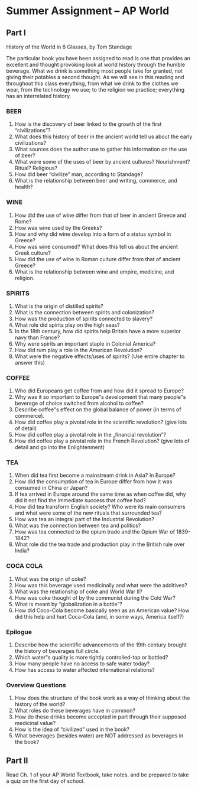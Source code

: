 # Summer Assignment – AP World

## Part I

History of the World in 6 Glasses, by Tom Standage

The particular book you have been assigned to read is one that provides an
excellent and thought provoking look at world history through the humble
beverage. What we drink is something most people take for granted, not giving
their potables a second thought. As we will see in this reading and throughout
this class everything, from what we drink to the clothes we wear, from the
technology we use; to the religion we practice; everything has an interrelated
history. 

### BEER 

1. How is the discovery of beer linked to the growth of the first
   “civilizations”? 
2. What does this history of beer in the ancient world tell us about the early
   civilizations? 
3. What sources does the author use to gather his information on the use of
   beer? 
4. What were some of the uses of beer by ancient cultures? Nourishment? Ritual?
   Religious?
5. How did beer “civilize” man, according to Standage? 
6. What is the relationship between beer and writing, commerce, and health? 

### WINE 

1. How did the use of wine differ from that of beer in ancient Greece and Rome? 
2. How was wine used by the Greeks? 
3. How and why did wine develop into a form of a status symbol in Greece? 
4. How was wine consumed? What does this tell us about the ancient Greek
   culture? 
5. How did the use of wine in Roman culture differ from that of ancient Greece? 
6. What is the relationship between wine and empire, medicine, and religion. 

### SPIRITS 

1. What is the origin of distilled spirits? 
2. What is the connection between spirits and colonization? 
3. How was the production of spirits connected to slavery? 
4. What role did spirits play on the high seas? 
5. In the 18th century, how did spirits help Britain have a more superior navy
   than France? 
6. Why were spirits an important staple in Colonial America?
7. How did rum play a role in the American Revolution? 
8. What were the negative effects/uses of spirits? (Use entire chapter to
   answer this) 

### COFFEE 

1. Who did Europeans get coffee from and how did it spread to Europe? 
2. Why was it so important to Europe‟s development that many people‟s beverage
   of choice switched from alcohol to coffee? 
3. Describe coffee‟s effect on the global balance of power (in terms of
   commerce).
4. How did coffee play a pivotal role in the scientific revolution? (give lots
   of detail) 
5. How did coffee play a pivotal role in the „financial revolution‟? 
6. How did coffee play a pivotal role in the French Revolution? (give lots of
   detail and go into the Enlightenment) 

### TEA 

1. When did tea first become a mainstream drink in Asia? In Europe? 
2. How did the consumption of tea in Europe differ from how it was consumed in
   China or Japan? 
3. If tea arrived in Europe around the same time as when coffee did, why did it
   not find the immediate success that coffee had? 
4. How did tea transform English society? Who were its main consumers and what
   were some of the new rituals that surrounded tea? 
5. How was tea an integral part of the Industrial Revolution? 
6. What was the connection between tea and politics? 
7. How was tea connected to the opium trade and the Opium War of 1839-1842? 
8. What role did the tea trade and production play in the British rule over
   India? 

### COCA COLA 

1. What was the origin of coke? 
2. How was this beverage used medicinally and what were the additives? 
3. What was the relationship of coke and World War II? 
4. How was coke thought of by the communist during the Cold War? 
5. What is meant by “globalization in a bottle”? 
6. How did Coco-Cola become basically seen as an American value? How did this
   help and hurt Coca-Cola (and, in some ways, America itself?) 

### Epilogue

1. Describe how the scientific advancements of the 19th century brought the
   history 
of beverages full circle. 
2. Which water‟s quality is more tightly controlled-tap or bottled? 
3. How many people have no access to safe water today? 
4. How has access to water affected international relations?

### Overview Questions

1. How does the structure of the book work as a way of thinking about the
   history of the world? 
2. What roles do these beverages have in common? 
3. How do these drinks become accepted in part through their supposed medicinal
   value? 
4. How is the idea of “civilized” used in the book? 
5. What beverages (besides water) are NOT addressed as beverages in the book? 

## Part II

Read Ch. 1 of your AP World Textbook, take notes, and be prepared to take a
quiz on the first day of school.
